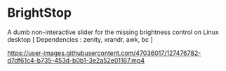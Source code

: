
# BrightStop
A dumb non-interactive slider for the missing brightness control on Linux desktop [ Dependencies : zenity, xrandr, awk, bc ]

https://user-images.githubusercontent.com/47036017/127476782-d7df61c4-b735-453d-b0b1-3e2a52e01167.mp4
